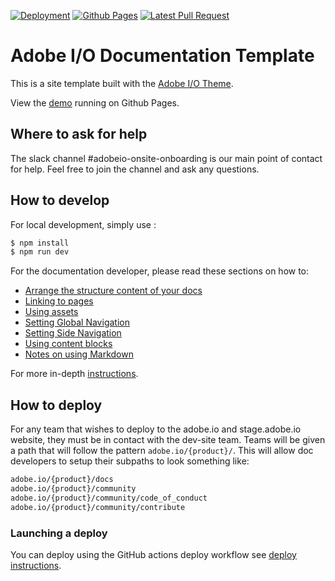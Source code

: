 [![Deployment](https://github.com/AdobeDocs/commerce-frontend-core/actions/workflows/deploy.yml/badge.svg)](https://github.com/AdobeDocs/commerce-frontend-core/actions/workflows/deploy.yml)
[![Github Pages](https://github.com/AdobeDocs/commerce-frontend-core/actions/workflows/github-pages.yml/badge.svg)](https://github.com/AdobeDocs/commerce-frontend-core/actions/workflows/github-pages.yml)
[![Latest Pull Request](https://github.com/AdobeDocs/commerce-frontend-core/actions/workflows/pull_request/badge.svg?branch=main&event=pull_request)](https://github.com/AdobeDocs/commerce-frontend-core/actions/workflows/test-pull-request.yml)

# Adobe I/O Documentation Template

This is a site template built with the [Adobe I/O Theme](https://github.com/adobe/aio-theme).

View the [demo](https://adobedocs.github.io/dev-site-documentation-template/) running on Github Pages.

## Where to ask for help

The slack channel #adobeio-onsite-onboarding is our main point of contact for help. Feel free to join the channel and ask any questions.

## How to develop

For local development, simply use :

```bash
$ npm install
$ npm run dev
```

For the documentation developer, please read these sections on how to:

- [Arrange the structure content of your docs](https://github.com/adobe/aio-theme#content-structure)
- [Linking to pages](https://github.com/adobe/aio-theme#links)
- [Using assets](https://github.com/adobe/aio-theme-aio#assets)
- [Setting Global Navigation](https://github.com/adobe/aio-theme#global-navigation)
- [Setting Side Navigation](https://github.com/adobe/aio-theme#side-navigation)
- [Using content blocks](https://github.com/adobe/aio-theme#jsx-blocks)
- [Notes on using Markdown](https://github.com/adobe/aio-theme#writing-enhanced-markdown)

For more in-depth [instructions](https://github.com/adobe/aio-theme#getting-started).

## How to deploy

For any team that wishes to deploy to the adobe.io and stage.adobe.io website, they must be in contact with the dev-site team. Teams will be given a path that will follow the pattern `adobe.io/{product}/`. This will allow doc developers to setup their subpaths to look something like:

```bash
adobe.io/{product}/docs
adobe.io/{product}/community
adobe.io/{product}/community/code_of_conduct
adobe.io/{product}/community/contribute
```

### Launching a deploy

You can deploy using the GitHub actions deploy workflow see [deploy instructions](https://github.com/adobe/aio-theme#deploy-to-azure-storage-static-websites).
